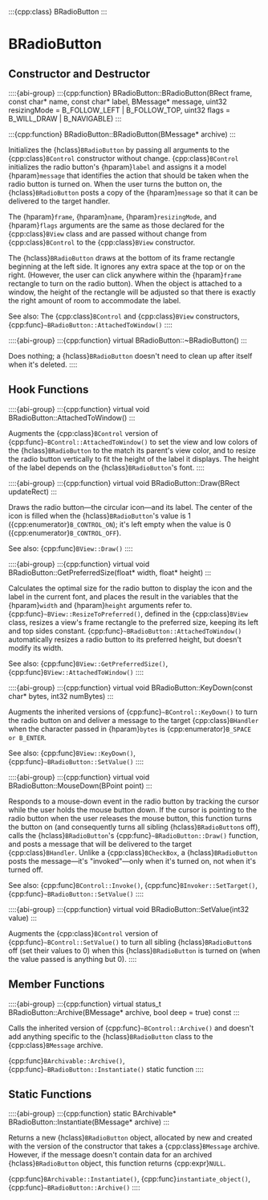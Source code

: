 :::{cpp:class} BRadioButton
:::

# BRadioButton

## Constructor and Destructor

::::{abi-group}
:::{cpp:function} BRadioButton::BRadioButton(BRect frame, const char* name, const char* label, BMessage* message, uint32 resizingMode = B_FOLLOW_LEFT | B_FOLLOW_TOP, uint32 flags = B_WILL_DRAW | B_NAVIGABLE)
:::

:::{cpp:function} BRadioButton::BRadioButton(BMessage* archive)
:::

Initializes the {hclass}`BRadioButton` by passing all arguments to the
{cpp:class}`BControl` constructor without change. {cpp:class}`BControl`
initializes the radio button's {hparam}`label` and assigns it a model
{hparam}`message` that identifies the action that should be taken when the
radio button is turned on. When the user turns the button on, the
{hclass}`BRadioButton` posts a copy of the {hparam}`message` so that it can
be delivered to the target handler.

The {hparam}`frame`, {hparam}`name`, {hparam}`resizingMode`, and
{hparam}`flags` arguments are the same as those declared for the
{cpp:class}`BView` class and are passed without change from
{cpp:class}`BControl` to the {cpp:class}`BView` constructor.

The {hclass}`BRadioButton` draws at the bottom of its frame rectangle
beginning at the left side. It ignores any extra space at the top or on the
right. (However, the user can click anywhere within the {hparam}`frame`
rectangle to turn on the radio button). When the object is attached to a
window, the height of the rectangle will be adjusted so that there is
exactly the right amount of room to accommodate the label.

See also: The {cpp:class}`BControl` and {cpp:class}`BView` constructors,
{cpp:func}`~BRadioButton::AttachedToWindow()`
::::

::::{abi-group}
:::{cpp:function} virtual BRadioButton::~BRadioButton()
:::

Does nothing; a {hclass}`BRadioButton` doesn't need to clean up after
itself when it's deleted.
::::

## Hook Functions

::::{abi-group}
:::{cpp:function} virtual void BRadioButton::AttachedToWindow()
:::

Augments the {cpp:class}`BControl` version of
{cpp:func}`~BControl::AttachedToWindow()` to set the view and low colors of
the {hclass}`BRadioButton` to the match its parent's view color, and to
resize the radio button vertically to fit the height of the label it
displays. The height of the label depends on the {hclass}`BRadioButton`'s
font.
::::

::::{abi-group}
:::{cpp:function} virtual void BRadioButton::Draw(BRect updateRect)
:::

Draws the radio button—the circular icon—and its label. The center of the
icon is filled when the {hclass}`BRadioButton`'s value is 1
({cpp:enumerator}`B_CONTROL_ON`); it's left empty when the value is 0
({cpp:enumerator}`B_CONTROL_OFF`).

See also: {cpp:func}`BView::Draw()`
::::

::::{abi-group}
:::{cpp:function} virtual void BRadioButton::GetPreferredSize(float* width, float* height)
:::

Calculates the optimal size for the radio button to display the icon and
the label in the current font, and places the result in the variables that
the {hparam}`width` and {hparam}`height` arguments refer to.
{cpp:func}`~BView::ResizeToPreferred()`, defined in the {cpp:class}`BView`
class, resizes a view's frame rectangle to the preferred size, keeping its
left and top sides constant. {cpp:func}`~BRadioButton::AttachedToWindow()`
automatically resizes a radio button to its preferred height, but doesn't
modify its width.

See also: {cpp:func}`BView::GetPreferredSize()`,
{cpp:func}`BView::AttachedToWindow()`
::::

::::{abi-group}
:::{cpp:function} virtual void BRadioButton::KeyDown(const char* bytes, int32 numBytes)
:::

Augments the inherited versions of {cpp:func}`~BControl::KeyDown()` to
turn the radio button on and deliver a message to the target
{cpp:class}`BHandler` when the character passed in {hparam}`bytes` is
{cpp:enumerator}`B_SPACE or B_ENTER`.

See also: {cpp:func}`BView::KeyDown()`,
{cpp:func}`~BRadioButton::SetValue()`
::::

::::{abi-group}
:::{cpp:function} virtual void BRadioButton::MouseDown(BPoint point)
:::

Responds to a mouse-down event in the radio button by tracking the cursor
while the user holds the mouse button down. If the cursor is pointing to
the radio button when the user releases the mouse button, this function
turns the button on (and consequently turns all sibling
{hclass}`BRadioButton`s off), calls the {hclass}`BRadioButton`'s
{cpp:func}`~BRadioButton::Draw()` function, and posts a message that will
be delivered to the target {cpp:class}`BHandler`. Unlike a
{cpp:class}`BCheckBox`, a {hclass}`BRadioButton` posts the message—it's
"invoked"—only when it's turned on, not when it's turned off.

See also: {cpp:func}`BControl::Invoke()`,
{cpp:func}`BInvoker::SetTarget()`, {cpp:func}`~BRadioButton::SetValue()`
::::

::::{abi-group}
:::{cpp:function} virtual void BRadioButton::SetValue(int32 value)
:::

Augments the {cpp:class}`BControl` version of
{cpp:func}`~BControl::SetValue()` to turn all sibling
{hclass}`BRadioButton`s off (set their values to 0) when this
{hclass}`BRadioButton` is turned on (when the value passed is anything but
0).
::::

## Member Functions

::::{abi-group}
:::{cpp:function} virtual status_t BRadioButton::Archive(BMessage* archive, bool deep = true) const
:::

Calls the inherited version of {cpp:func}`~BControl::Archive()` and
doesn't add anything specific to the {hclass}`BRadioButton` class to the
{cpp:class}`BMessage` archive.

{cpp:func}`BArchivable::Archive()`,
{cpp:func}`~BRadioButton::Instantiate()` static function
::::

## Static Functions

::::{abi-group}
:::{cpp:function} static BArchivable* BRadioButton::Instantiate(BMessage* archive)
:::

Returns a new {hclass}`BRadioButton` object, allocated by new and created
with the version of the constructor that takes a {cpp:class}`BMessage`
archive. However, if the message doesn't contain data for an archived
{hclass}`BRadioButton` object, this function returns {cpp:expr}`NULL`.

{cpp:func}`BArchivable::Instantiate()`, {cpp:func}`instantiate_object()`,
{cpp:func}`~BRadioButton::Archive()`
::::
